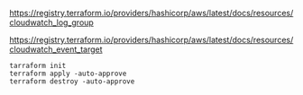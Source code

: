 https://registry.terraform.io/providers/hashicorp/aws/latest/docs/resources/cloudwatch_log_group

https://registry.terraform.io/providers/hashicorp/aws/latest/docs/resources/cloudwatch_event_target

```
tarraform init
terraform apply -auto-approve
terraform destroy -auto-approve
```
